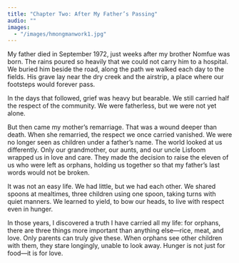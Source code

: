 ```yaml
---
title: "Chapter Two: After My Father’s Passing"
audio: ""
images:
  - "/images/hmongmanwork1.jpg"
---
```


My father died in September 1972, just weeks after my brother Nomfue was born. The rains poured so heavily that we could not carry him to a hospital. We buried him beside the road, along the path we walked each day to the fields. His grave lay near the dry creek and the airstrip, a place where our footsteps would forever pass.

In the days that followed, grief was heavy but bearable. We still carried half the respect of the community. We were fatherless, but we were not yet alone.

But then came my mother’s remarriage. That was a wound deeper than death. When she remarried, the respect we once carried vanished. We were no longer seen as children under a father’s name. The world looked at us differently. Only our grandmother, our aunts, and our uncle Lisfoom wrapped us in love and care. They made the decision to raise the eleven of us who were left as orphans, holding us together so that my father’s last words would not be broken.

It was not an easy life. We had little, but we had each other. We shared spoons at mealtimes, three children using one spoon, taking turns with quiet manners. We learned to yield, to bow our heads, to live with respect even in hunger.

In those years, I discovered a truth I have carried all my life: for orphans, there are three things more important than anything else—rice, meat, and love. Only parents can truly give these. When orphans see other children with them, they stare longingly, unable to look away. Hunger is not just for food—it is for love.


